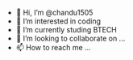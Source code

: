 - 👋 Hi, I’m @chandu1505
- 👀 I’m interested in  coding
- 🌱 I’m currently studing BTECH
- 💞️ I’m looking to collaborate on ...
- 📫 How to reach me ...

<!---
chandu1505/chandu1505 is a ✨ special ✨ repository because its `README.md` (this file) appears on your GitHub profile.
You can click the Preview link to take a look at your changes.
--->
